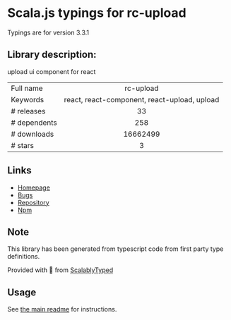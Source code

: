 
# Scala.js typings for rc-upload

Typings are for version 3.3.1

## Library description:
upload ui component for react

|                    |                 |
| ------------------ | :-------------: |
| Full name          | rc-upload |
| Keywords           | react, react-component, react-upload, upload |
| # releases         | 33 |
| # dependents       | 258 |
| # downloads        | 16662499 |
| # stars            | 3 |

## Links
- [Homepage](http://github.com/react-component/upload)
- [Bugs](http://github.com/react-component/upload/issues)
- [Repository](https://github.com/react-component/upload)
- [Npm](https://www.npmjs.com/package/rc-upload)
    


## Note
This library has been generated from typescript code from first party type definitions.

Provided with :purple_heart: from [ScalablyTyped](https://github.com/oyvindberg/ScalablyTyped)

## Usage
See [the main readme](../../readme.md) for instructions.


